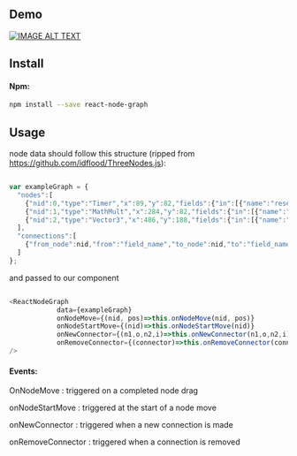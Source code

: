 
## Demo

[![IMAGE ALT TEXT](http://img.youtube.com/vi/C-pETutAfrE/1.jpg)](http://www.youtube.com/watch?v=C-pETutAfrE "React Node Graph Demo")

## Install

#### Npm:
```sh
npm install --save react-node-graph
```

## Usage

node data should follow this structure (ripped from https://github.com/idflood/ThreeNodes.js):

```js

var exampleGraph = {
  "nodes":[
    {"nid":0,"type":"Timer","x":89,"y":82,"fields":{"in":[{"name":"reset"},{"name":"pause"},{"name":"max"}],"out":[{"name":"out"}]}},
    {"nid":1,"type":"MathMult","x":284,"y":82,"fields":{"in":[{"name":"in"},{"name":"factor"}],"out":[{"name":"out"}]}},
    {"nid":2,"type":"Vector3","x":486,"y":188,"fields":{"in":[{"name":"xyz"},{"name":"x"},{"name":"y"},{"name":"z"}],"out":[{"name":"xyz"},{"name":"x"},{"name":"y"},{"name":"z"}]}}
  ],
  "connections":[
    {"from_node":nid,"from":"field_name","to_node":nid,"to":"field_name"},
  ]
};

```

and passed to our component

```js

<ReactNodeGraph 
            data={exampleGraph} 
            onNodeMove={(nid, pos)=>this.onNodeMove(nid, pos)}
            onNodeStartMove={(nid)=>this.onNodeStartMove(nid)}
            onNewConnector={(n1,o,n2,i)=>this.onNewConnector(n1,o,n2,i)} 
            onRemoveConnector={(connector)=>this.onRemoveConnector(connector)}
/>

```

#### Events:

OnNodeMove : triggered on a completed node drag

onNodeStartMove : triggered at the start of a node move

onNewConnector : triggered when a new connection is made

onRemoveConnector : triggered when a connection is removed
